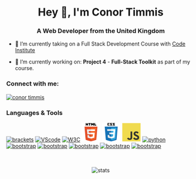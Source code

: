 <h1 align="center">Hey 👋, I'm Conor Timmis</h1>
<h3 align="center">A Web Developer from the United Kingdom</h3>

- 🔭 I’m currently taking on a Full Stack Development Course with [Code Institute](https://learn.codeinstitute.net)</a>

- 🌱 I’m currently working on: **Project 4** - **Full-Stack Toolkit** as part of my course.

<h3 align="left">Connect with me:</h3>
<p align="left">
<a href="https://www.linkedin.com/in/conor-timmis/" target="blank"><img align="center" src="https://static.vecteezy.com/system/resources/previews/018/930/584/original/linkedin-logo-linkedin-icon-transparent-free-png.png" alt="conor timmis" height="70" width="70" /></a>
</p>

<h3 align="left">Languages & Tools</h3>
<p align="left">
<a href="https://brackets.io/"><img src="https://brackets.io/img/brackets.svg" alt="brackets" width="50" height="50"></a>
<a href="https://code.visualstudio.com/"><img src="https://www.vectorlogo.zone/logos/visualstudio_code/visualstudio_code-icon.svg" alt="VScode" width="50" height="50"></a>
<a href="https://validator.w3.org/"><img src="https://www.vectorlogo.zone/logos/w3c/w3c-tile.svg" alt="W3C" width="50" height="50"></a>
<a href="https://www.w3.org/html/" target="_blank"> <img src="https://raw.githubusercontent.com/devicons/devicon/master/icons/html5/html5-original-wordmark.svg" alt="html5" width="50" height="50"/></a>
<a href="https://www.w3schools.com/css/" target="_blank"> <img src="https://raw.githubusercontent.com/devicons/devicon/master/icons/css3/css3-original-wordmark.svg" alt="css3" width="50" height="50"/></a>
<a href="https://developer.mozilla.org/en-US/docs/Web/JavaScript" target="_blank"> <img src="https://raw.githubusercontent.com/devicons/devicon/master/icons/javascript/javascript-original.svg" alt="javascript" width="50" height="50"/></a>
<a href="https://www.python.org" target="_blank"> <img src="https://cdn.jsdelivr.net/gh/devicons/devicon@latest/icons/python/python-original.svg" alt="python" width="50" height="50"/></a>
<a href="https://getbootstrap.com" target="_blank"> <img src="https://cdn.jsdelivr.net/gh/devicons/devicon@latest/icons/bootstrap/bootstrap-original.svg" alt="bootstrap" width="50" height="50"/></a>
<a href="https://jquery.com/" target="_blank"> <img src="https://jquery.com/wp-content/themes/jquery.com/i/favicon.ico" alt="bootstrap" width="50" height="50"/></a>
<a href="https://jestjs.io/" target="_blank"> <img src="https://jestjs.io/img/favicon/favicon.ico" alt="bootstrap" width="50" height="50"/></a>
<a href="https://flask.palletsprojects.com/en/3.0.x/" target="_blank"> <img src="https://flask.palletsprojects.com/en/3.0.x/_static/shortcut-icon.png" alt="bootstrap" width="50" height="50"/></a>
<a href="https://www.postgresql.org/" target="_blank"> <img src="https://www.postgresql.org/favicon.ico" alt="bootstrap" width="50" height="50"/></a>

<br>
<br>
<br>

<p align="center"> 
  <img src="https://github-readme-stats.vercel.app/api/top-langs/?username=conor-timmis&layout=compact&theme=radical" alt="stats" />
</p>

